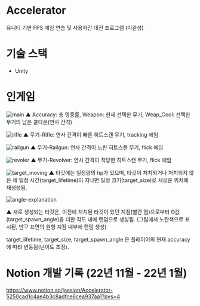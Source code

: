 # Accelerator
유니티 기반 FPS 에임 연습 및 사용자간 대전 프로그램 (미완성)

# 기술 스택
- Unity

# 인게임

![main](https://github.com/dioo1461/Accelerator/assets/73684109/4f9c00ab-484c-4c85-aadc-7c62f4b210ae)
▲ Accuracy: 총 명중률, Weapon: 현재 선택한 무기, Weap_Cool: 선택한 무기의 남은 쿨다운(연사 간격)

![rifle](https://github.com/dioo1461/Accelerator/assets/73684109/00db05fa-2b0f-424e-abbb-13cd0ca41995)
▲ 무기-Rifle: 연사 간격이 빠른 히트스캔 무기, tracking 에임

![railgun](https://github.com/dioo1461/Accelerator/assets/73684109/7efe5b64-eda6-4f8e-b152-07349859c4dc)
▲ 무기-Railgun: 연사 간격이 느린 히트스캔 무기, flick 에임

![revoler](https://github.com/dioo1461/Accelerator/assets/73684109/2e7c6db6-e7ab-4ad1-9f7a-cf79b5419920)
▲ 무기-Revolver: 연사 간격이 적당한 히트스캔 무기, flick 에임

![target_moving](https://github.com/dioo1461/Accelerator/assets/73684109/9bdd379b-7ca2-4417-b629-b856b640fecc)
▲ 타깃에는 일정량의 hp가 있으며, 타깃이 처치되거나 처치되지 않은 채 일정 시간(target_lifetime)이 지나면 일정 크기(target_size)로 새로운 위치에 재생성됨.

![angle-explanation](https://github.com/dioo1461/Accelerator/assets/73684109/decb2849-a70a-443a-8649-59189cc06e28)

▲ 새로 생성되는 타깃은, 이전에 처치된 타깃이 있던 지점(빨간 점)으로부터 Θ값(target_spawn_angle)을 더한 각도 내에 랜덤으로 생성됨. (그림에서 노란색으로 표시된, 반구 표면의 원형 지점 내부에 랜덤 생성)

target_lifetime, target_size, target_spawn_angle 은 플레이어의 현재 accuracy에 따라 변동됨(난이도 조정).

# Notion 개발 기록 (22년 11월 - 22년 1월)
https://www.notion.so/jaesion/Accelerator-5250cad1c4ae4b3c8adfce6cea937aa1?pvs=4


